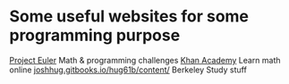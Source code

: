 # Some useful websites for some programming purpose

[Project Euler](https://projecteuler.net/) Math & programming challenges
[Khan Academy](https://www.khanacademy.org/) Learn math online
[joshhug.gitbooks.io/hug61b/content/](https://joshhug.gitbooks.io/hug61b/content/) Berkeley Study stuff